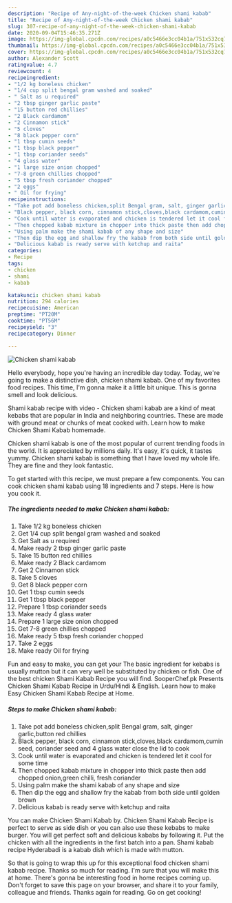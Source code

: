 ```yaml
---
description: "Recipe of Any-night-of-the-week Chicken shami kabab"
title: "Recipe of Any-night-of-the-week Chicken shami kabab"
slug: 307-recipe-of-any-night-of-the-week-chicken-shami-kabab
date: 2020-09-04T15:46:35.271Z
image: https://img-global.cpcdn.com/recipes/a0c5466e3cc04b1a/751x532cq70/chicken-shami-kabab-recipe-main-photo.jpg
thumbnail: https://img-global.cpcdn.com/recipes/a0c5466e3cc04b1a/751x532cq70/chicken-shami-kabab-recipe-main-photo.jpg
cover: https://img-global.cpcdn.com/recipes/a0c5466e3cc04b1a/751x532cq70/chicken-shami-kabab-recipe-main-photo.jpg
author: Alexander Scott
ratingvalue: 4.7
reviewcount: 4
recipeingredient:
- "1/2 kg boneless chicken"
- "1/4 cup split bengal gram washed and soaked"
- " Salt as u required"
- "2 tbsp ginger garlic paste"
- "15 button red chillies"
- "2 Black cardamom"
- "2 Cinnamon stick"
- "5 cloves"
- "8 black pepper corn"
- "1 tbsp cumin seeds"
- "1 tbsp black pepper"
- "1 tbsp coriander seeds"
- "4 glass water"
- "1 large size onion chopped"
- "7-8 green chillies chopped"
- "5 tbsp fresh coriander chopped"
- "2 eggs"
- " Oil for frying"
recipeinstructions:
- "Take pot add boneless chicken,split Bengal gram, salt, ginger garlic,button red chillies"
- "Black pepper, black corn, cinnamon stick,cloves,black cardamom,cumin seed, coriander seed and 4 glass water close the lid to cook"
- "Cook until water is evaporated and chicken is tendered let it cool for some time"
- "Then chopped kabab mixture in chopper into thick paste then add chopped onion,green chilli, fresh coriander"
- "Using palm make the shami kabab of any shape and size"
- "Then dip the egg and shallow fry the kabab from both side until golden brown"
- "Delicious kabab is ready serve with ketchup and raita"
categories:
- Recipe
tags:
- chicken
- shami
- kabab

katakunci: chicken shami kabab 
nutrition: 294 calories
recipecuisine: American
preptime: "PT20M"
cooktime: "PT56M"
recipeyield: "3"
recipecategory: Dinner

---
```



![Chicken shami kabab](https://img-global.cpcdn.com/recipes/a0c5466e3cc04b1a/751x532cq70/chicken-shami-kabab-recipe-main-photo.jpg)

Hello everybody, hope you're having an incredible day today. Today, we're going to make a distinctive dish, chicken shami kabab. One of my favorites food recipes. This time, I'm gonna make it a little bit unique. This is gonna smell and look delicious.

Shami kabab recipe with video - Chicken shami kabab are a kind of meat kebabs that are popular in India and neighboring countries. These are made with ground meat or chunks of meat cooked with. Learn how to make Chicken Shami Kabab homemade.

Chicken shami kabab is one of the most popular of current trending foods in the world. It is appreciated by millions daily. It's easy, it's quick, it tastes yummy. Chicken shami kabab is something that I have loved my whole life. They are fine and they look fantastic.


To get started with this recipe, we must prepare a few components. You can cook chicken shami kabab using 18 ingredients and 7 steps. Here is how you cook it.

<!--inarticleads1-->

##### The ingredients needed to make Chicken shami kabab:

1. Take 1/2 kg boneless chicken
1. Get 1/4 cup split bengal gram washed and soaked
1. Get  Salt as u required
1. Make ready 2 tbsp ginger garlic paste
1. Take 15 button red chillies
1. Make ready 2 Black cardamom
1. Get 2 Cinnamon stick
1. Take 5 cloves
1. Get 8 black pepper corn
1. Get 1 tbsp cumin seeds
1. Get 1 tbsp black pepper
1. Prepare 1 tbsp coriander seeds
1. Make ready 4 glass water
1. Prepare 1 large size onion chopped
1. Get 7-8 green chillies chopped
1. Make ready 5 tbsp fresh coriander chopped
1. Take 2 eggs
1. Make ready  Oil for frying


Fun and easy to make, you can get your The basic ingredient for kebabs is usually mutton but it can very well be substituted by chicken or fish. One of the best chicken Shami Kabab Recipe you will find. SooperChef.pk Presents Chicken Shami Kabab Recipe in Urdu/Hindi &amp; English. Learn how to make Easy Chicken Shami Kabab Recipe at Home. 

<!--inarticleads2-->

##### Steps to make Chicken shami kabab:

1. Take pot add boneless chicken,split Bengal gram, salt, ginger garlic,button red chillies
1. Black pepper, black corn, cinnamon stick,cloves,black cardamom,cumin seed, coriander seed and 4 glass water close the lid to cook
1. Cook until water is evaporated and chicken is tendered let it cool for some time
1. Then chopped kabab mixture in chopper into thick paste then add chopped onion,green chilli, fresh coriander
1. Using palm make the shami kabab of any shape and size
1. Then dip the egg and shallow fry the kabab from both side until golden brown
1. Delicious kabab is ready serve with ketchup and raita


You can make Chicken Shami Kabab by. Chicken Shami Kabab Recipe is perfect to serve as side dish or you can also use these kebabs to make burger. You will get perfect soft and delicious kababs by following it. Put the chicken with all the ingredients in the first batch into a pan. Shami kabab recipe Hyderabadi is a kabab dish which is made with mutton. 

So that is going to wrap this up for this exceptional food chicken shami kabab recipe. Thanks so much for reading. I'm sure that you will make this at home. There's gonna be interesting food in home recipes coming up. Don't forget to save this page on your browser, and share it to your family, colleague and friends. Thanks again for reading. Go on get cooking!
